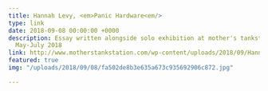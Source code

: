 ```yaml
---
title: Hannah Levy, <em>Panic Hardware<em/>
type: link
date: 2018-09-08 00:00:00 +0000
description: Essay written alongside solo exhibition at mother's tankstation, Dublin,
  May-July 2018
link: http://www.motherstankstation.com/wp-content/uploads/2018/09/Hannah-Levy_Panic-Hardware_Rebecca-ODwyer_Copyright-all-rights-reserved.pdf
featured: true
img: "/uploads/2018/09/08/fa502de8b3e635a673c935692906c872.jpg"

---
```

